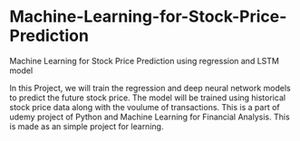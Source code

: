 # Machine-Learning-for-Stock-Price-Prediction
Machine Learning for Stock Price Prediction using regression and LSTM model



In this Project, we will train the regression and deep neural network models to predict the future stock price. The model will be trained using historical stock price data along with the voulume of transactions. This is a part of udemy project of Python and Machine Learning for Financial Analysis. This is made as an simple project for learning.
